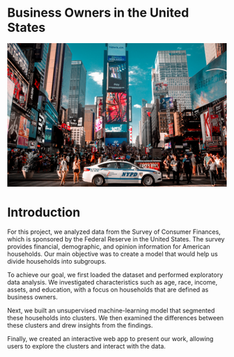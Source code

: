 # Business Owners in the United States
![](https://github.com/SawsanYusuf/Business-Owners-in-the-US/blob/main/Images/vic-miyazaki-tHdONyz_W9Y-unsplash.jpg)


# Introduction
For this project, we analyzed data from the Survey of Consumer Finances, which is sponsored by the Federal Reserve in the United States. The survey provides financial, demographic, and opinion information for American households. Our main objective was to create a model that would help us divide households into subgroups.

To achieve our goal, we first loaded the dataset and performed exploratory data analysis. We investigated characteristics such as age, race, income, assets, and education, with a focus on households that are defined as business owners. 

Next, we built an unsupervised machine-learning model that segmented these households into clusters. We then examined the differences between these clusters and drew insights from the findings. 

Finally, we created an interactive web app to present our work, allowing users to explore the clusters and interact with the data.
